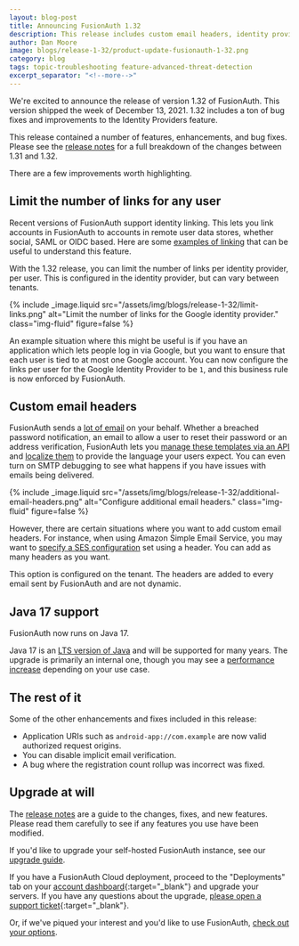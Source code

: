 ```yaml
---
layout: blog-post
title: Announcing FusionAuth 1.32
description: This release includes custom email headers, identity provider link limits, and more.
author: Dan Moore
image: blogs/release-1-32/product-update-fusionauth-1-32.png
category: blog
tags: topic-troubleshooting feature-advanced-threat-detection
excerpt_separator: "<!--more-->"
---
```


We're excited to announce the release of version 1.32 of FusionAuth. This version shipped the week of December 13, 2021. 1.32 includes a ton of bug fixes and improvements to the Identity Providers feature.

<!--more-->

This release contained a number of features, enhancements, and bug fixes. Please see the [release notes](/docs/v1/tech/release-notes/#version-1-32-1) for a full breakdown of the changes between 1.31 and 1.32. 

There are a few improvements worth highlighting.

## Limit the number of links for any user

Recent versions of FusionAuth support identity linking. This lets you link accounts in FusionAuth to accounts in remote user data stores, whether social, SAML or OIDC based. Here are some [examples of linking](/docs/v1/tech/identity-providers/#linking-strategy-examples) that can be useful to understand this feature.

With the 1.32 release, you can limit the number of links per identity provider, per user. This is configured in the identity provider, but can vary between tenants.

{% include _image.liquid src="/assets/img/blogs/release-1-32/limit-links.png" alt="Limit the number of links for the Google identity provider." class="img-fluid" figure=false %}

An example situation where this might be useful is if you have an application which lets people log in via Google, but you want to ensure that each user is tied to at most one Google account. You can now configure the links per user for the Google Identity Provider to be `1`, and this business rule is now enforced by FusionAuth. 

## Custom email headers

FusionAuth sends a [lot of email](/docs/v1/tech/email-templates/templates-replacement-variables/) on your behalf. Whether a breached password notification, an email to allow a user to reset their password or an address verification, FusionAuth lets you [manage these templates via an API](/docs/v1/tech/apis/emails/) and [localize them](/docs/v1/tech/email-templates/email-templates/#localization) to provide the language your users expect. You can even turn on SMTP debugging to see what happens if you have issues with emails being delivered.

{% include _image.liquid src="/assets/img/blogs/release-1-32/additional-email-headers.png" alt="Configure additional email headers." class="img-fluid" figure=false %}

However, there are certain situations where you want to add custom email headers. For instance, when using Amazon Simple Email Service, you may want to [specify a SES configuration](https://docs.aws.amazon.com/ses/latest/DeveloperGuide/using-configuration-sets.html) set using a header. You can add as many headers as you want.

This option is configured on the tenant. The headers are added to every email sent by FusionAuth and are not dynamic.

## Java 17 support

FusionAuth now runs on Java 17. 

Java 17 is an [LTS version of Java](https://www.oracle.com/java/technologies/java-se-support-roadmap.html) and will be supported for many years. The upgrade is primarily an internal one, though you may see a [performance increase](https://www.optaplanner.org/blog/2021/09/15/HowMuchFasterIsJava17.html) depending on your use case.

## The rest of it

Some of the other enhancements and fixes included in this release:

* Application URIs such as `android-app://com.example` are now valid authorized request origins.
* You can disable implicit email verification.
* A bug where the registration count rollup was incorrect was fixed.

## Upgrade at will

The [release notes](/docs/v1/tech/release-notes/#version-1-32-1) are a guide to the changes, fixes, and new features. Please read them carefully to see if any features you use have been modified.

If you'd like to upgrade your self-hosted FusionAuth instance, see our [upgrade guide](/docs/v1/tech/installation-guide/upgrade/). 

If you have a FusionAuth Cloud deployment, proceed to the "Deployments" tab on your [account dashboard](https://account.fusionauth.io/account/deployment/){:target="_blank"} and upgrade your servers. If you have any questions about the upgrade, [please open a support ticket](https://account.fusionauth.io/account/support/){:target="_blank"}.

Or, if we've piqued your interest and you'd like to use FusionAuth, [check out your options](/pricing/).
